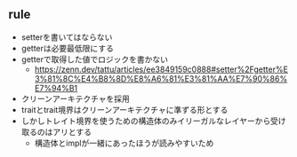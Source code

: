 
## rule
- setterを書いてはならない
- getterは必要最低限にする
- getterで取得した値でロジックを書かない
    - https://zenn.dev/tattu/articles/ee3849159c0888#setter%2Fgetter%E3%81%8C%E4%B8%8D%E8%A6%81%E3%81%AA%E7%90%86%E7%94%B1
- クリーンアーキテクチャを採用
- traitとtrait境界はクリーンアーキテクチャに準ずる形とする
- しかしトレイト境界を使うための構造体のみイリーガルなレイヤーから受け取るのはアリとする
    - 構造体とimplが一緒にあったほうが読みやすいため